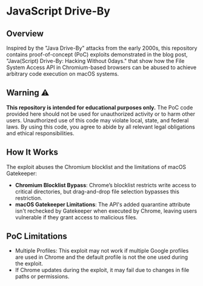 # JavaScript Drive-By

## Overview

Inspired by the "Java Drive-By" attacks from the early 2000s, this repository contains proof-of-concept (PoC) exploits demonstrated in the blog post, "Java(Script) Drive-By: Hacking Without 0days." that show how the File System Access API in Chromium-based browsers can be abused to achieve arbitrary code execution on macOS systems.

## Warning ⚠️

**This repository is intended for educational purposes only.** The PoC code provided here should not be used for unauthorized activity or to harm other users. Unauthorized use of this code may violate local, state, and federal laws. By using this code, you agree to abide by all relevant legal obligations and ethical responsibilities.

## How It Works

The exploit abuses the Chromium blocklist and the limitations of macOS Gatekeeper:
- **Chromium Blocklist Bypass**: Chrome’s blocklist restricts write access to critical directories, but drag-and-drop file selection bypasses this restriction.
- **macOS Gatekeeper Limitations**: The API's added quarantine attribute isn't rechecked by Gatekeeper when executed by Chrome, leaving users vulnerable if they grant access to malicious files.

## PoC Limitations
- Multiple Profiles: This exploit may not work if multiple Google profiles are used in Chrome and the default profile is not the one used during the exploit.
- If Chrome updates during the exploit, it may fail due to changes in file paths or permissions.
